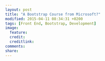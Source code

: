 ```yaml
---
layout: post
title: "A Bootstrap Course from Microsoft?"
modified: 2015-04-11 08:34:31 +0200
tags: [Front End, Bootstrap, Development]
image:
  feature: 
  credit: 
  creditlink: 
comments: 
share: 
---
```

